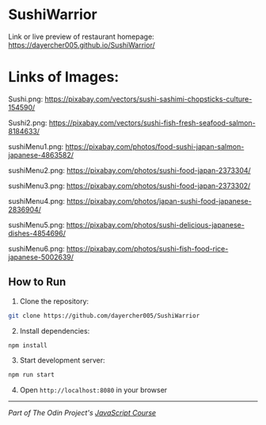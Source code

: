 # SushiWarrior

Link or live preview of restaurant homepage: https://dayercher005.github.io/SushiWarrior/

# Links of Images:
Sushi.png: https://pixabay.com/vectors/sushi-sashimi-chopsticks-culture-154590/

Sushi2.png: https://pixabay.com/vectors/sushi-fish-fresh-seafood-salmon-8184633/

sushiMenu1.png: https://pixabay.com/photos/food-sushi-japan-salmon-japanese-4863582/

sushiMenu2.png: https://pixabay.com/photos/sushi-food-japan-2373304/

sushiMenu3.png: https://pixabay.com/photos/sushi-food-japan-2373302/

sushiMenu4.png: https://pixabay.com/photos/japan-sushi-food-japanese-2836904/

sushiMenu5.png: https://pixabay.com/photos/sushi-delicious-japanese-dishes-4854696/

sushiMenu6.png: https://pixabay.com/photos/sushi-fish-food-rice-japanese-5002639/

## How to Run
1. Clone the repository:
```bash
git clone https://github.com/dayercher005/SushiWarrior
```
2. Install dependencies:
```bash
npm install
```
3. Start development server:
```bash
npm run start
```
4. Open `http://localhost:8080` in your browser

---

*Part of The Odin Project's [JavaScript Course](https://www.theodinproject.com/lessons/node-path-javascript-restaurant-page)*  

